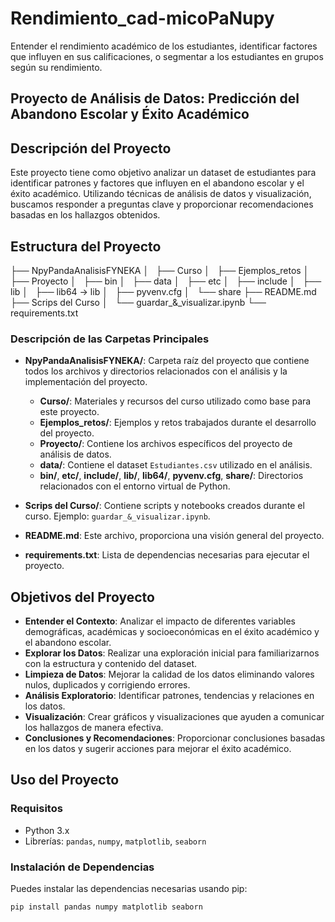 # Rendimiento_cad-micoPaNupy

Entender el rendimiento académico de los estudiantes, identificar factores que influyen en sus calificaciones, o segmentar a los estudiantes en grupos según su rendimiento.

## Proyecto de Análisis de Datos: Predicción del Abandono Escolar y Éxito Académico

## Descripción del Proyecto

Este proyecto tiene como objetivo analizar un dataset de estudiantes para identificar patrones y factores que influyen en el abandono escolar y el éxito académico. Utilizando técnicas de análisis de datos y visualización, buscamos responder a preguntas clave y proporcionar recomendaciones basadas en los hallazgos obtenidos.

## Estructura del Proyecto

├── NpyPandaAnalisisFYNEKA
│   ├── Curso
│   ├── Ejemplos_retos
│   ├── Proyecto
│   ├── bin
│   ├── data
│   ├── etc
│   ├── include
│   ├── lib
│   ├── lib64 -> lib
│   ├── pyvenv.cfg
│   └── share
├── README.md
├── Scrips del Curso
│   └── guardar_&_visualizar.ipynb
└── requirements.txt

### Descripción de las Carpetas Principales

- **NpyPandaAnalisisFYNEKA/**: Carpeta raíz del proyecto que contiene todos los archivos y directorios relacionados con el análisis y la implementación del proyecto.
  - **Curso/**: Materiales y recursos del curso utilizado como base para este proyecto.
  - **Ejemplos_retos/**: Ejemplos y retos trabajados durante el desarrollo del proyecto.
  - **Proyecto/**: Contiene los archivos específicos del proyecto de análisis de datos.
  - **data/**: Contiene el dataset `Estudiantes.csv` utilizado en el análisis.
  - **bin/**, **etc/**, **include/**, **lib/**, **lib64/**, **pyvenv.cfg**, **share/**: Directorios relacionados con el entorno virtual de Python.

- **Scrips del Curso/**: Contiene scripts y notebooks creados durante el curso. Ejemplo: `guardar_&_visualizar.ipynb`.

- **README.md**: Este archivo, proporciona una visión general del proyecto.

- **requirements.txt**: Lista de dependencias necesarias para ejecutar el proyecto.

## Objetivos del Proyecto

- **Entender el Contexto**: Analizar el impacto de diferentes variables demográficas, académicas y socioeconómicas en el éxito académico y el abandono escolar.
- **Explorar los Datos**: Realizar una exploración inicial para familiarizarnos con la estructura y contenido del dataset.
- **Limpieza de Datos**: Mejorar la calidad de los datos eliminando valores nulos, duplicados y corrigiendo errores.
- **Análisis Exploratorio**: Identificar patrones, tendencias y relaciones en los datos.
- **Visualización**: Crear gráficos y visualizaciones que ayuden a comunicar los hallazgos de manera efectiva.
- **Conclusiones y Recomendaciones**: Proporcionar conclusiones basadas en los datos y sugerir acciones para mejorar el éxito académico.

## Uso del Proyecto

### Requisitos

- Python 3.x
- Librerías: `pandas`, `numpy`, `matplotlib`, `seaborn`

### Instalación de Dependencias

Puedes instalar las dependencias necesarias usando pip:

```bash
pip install pandas numpy matplotlib seaborn
